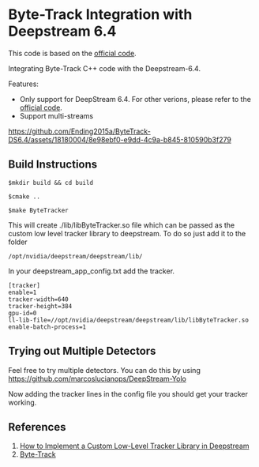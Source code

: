 # Byte-Track Integration with Deepstream 6.4

This code is based on the [official code](https://github.com/ifzhang/ByteTrack).

Integrating Byte-Track C++ code with the Deepstream-6.4.

Features:
* Only support for DeepStream 6.4. For other verions, please refer to the [official code](https://github.com/ifzhang/ByteTrack).
* Support multi-streams



https://github.com/Ending2015a/ByteTrack-DS6.4/assets/18180004/8e98ebf0-e9dd-4c9a-b845-810590b3f279



## Build Instructions
```
$mkdir build && cd build

$cmake ..

$make ByteTracker
```

This will create ./lib/libByteTracker.so file which can be passed as the custom low level tracker library to deepstream.
To do so just add it to the folder 
```
/opt/nvidia/deepstream/deepstream/lib/
```

In your deepstream_app_config.txt add the tracker.
```
[tracker]
enable=1
tracker-width=640
tracker-height=384
gpu-id=0
ll-lib-file=//opt/nvidia/deepstream/deepstream/lib/libByteTracker.so
enable-batch-process=1
```



## Trying out Multiple Detectors
Feel free to try multiple detectors. You can do this by using https://github.com/marcoslucianops/DeepStream-Yolo

Now adding the tracker lines in the config file you should get your tracker working. 


## References
1. [How to Implement a Custom Low-Level Tracker Library in Deepstream](https://docs.nvidia.com/metropolis/deepstream/dev-guide/text/DS_plugin_gst-nvtracker.html#how-to-implement-a-custom-low-level-tracker-library)
2. [Byte-Track](https://github.com/ifzhang/ByteTrack)
